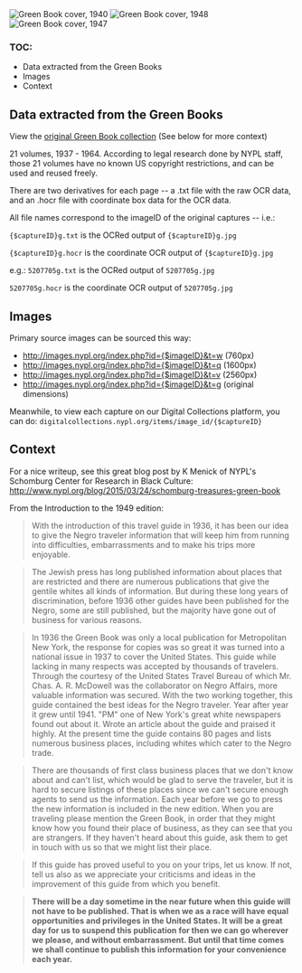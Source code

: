 <img src="http://images.nypl.org/index.php?id=5206347&t=r" alt="Green Book cover, 1940" />
<img src="http://images.nypl.org/index.php?id=5207997&t=r" alt="Green Book cover, 1948" />
<img src="http://images.nypl.org/index.php?id=5207618&t=r" alt="Green Book cover, 1947" />

### TOC:
- Data extracted from the Green Books
- Images
- Context

## Data extracted from the Green Books
View the [original Green Book collection](http://digitalcollections.nypl.org/collections/the-green-book#/?tab=about&amp;scroll=0) (See below for more context)

21 volumes, 1937 - 1964. According to legal research done by NYPL staff, those 21 volumes have no known US copyright restrictions, and can be used and reused freely.

There are two derivatives for each page -- a .txt file with the raw OCR data, and an .hocr file with coordinate box data for the OCR data. 

All file names correspond to the imageID of the original captures -- i.e.:

`{$captureID}g.txt` is the OCRed output of `{$captureID}g.jpg`

`{$captureID}g.hocr` is the coordinate OCR output of `{$captureID}g.jpg`

e.g.:
`5207705g.txt` is the OCRed output of `5207705g.jpg`

`5207705g.hocr` is the coordinate OCR output of `5207705g.jpg`

## Images
Primary source images can be sourced this way:

- http://images.nypl.org/index.php?id={$imageID}&t=w (760px)
- http://images.nypl.org/index.php?id={$imageID}&t=q (1600px)
- http://images.nypl.org/index.php?id={$imageID}&t=v (2560px)
- http://images.nypl.org/index.php?id={$imageID}&t=g (original dimensions)

Meanwhile, to view each capture on our Digital Collections platform, you can do: 
`digitalcollections.nypl.org/items/image_id/{$captureID}`

## Context

For a nice writeup, see this great blog post by K Menick of NYPL's Schomburg Center for Research in Black Culture:
http://www.nypl.org/blog/2015/03/24/schomburg-treasures-green-book

From the Introduction to the 1949 edition: 

> With the introduction of this travel guide in 1936, it has been our idea to give the Negro traveler information that will keep him from running into difficulties, embarrassments and to make his trips more enjoyable. 

> The Jewish press has long published information about places that are restricted and there are numerous publications that give the gentile whites all kinds of information. But during these long years of discrimination, before 1936 other guides have been published for the Negro, some are still published, but the majority have gone out of business for various reasons. 

> In 1936 the Green Book was only a local publication for Metropolitan New York, the response for copies was so great it was turned into a national issue in 1937 to cover the United States. This guide while lacking in many respects was accepted by thousands of travelers. Through the courtesy of the United States Travel Bureau of which Mr. Chas. A. R. McDowell was the collaborator on Negro Affairs, more valuable information was secured. With the two working together, this guide contained the best ideas for the Negro traveler. Year after year it grew until 1941. "PM" one of New York's great white newspapers found out about it. Wrote an article about the guide and praised it highly. At the present time the guide contains 80 pages and lists numerous business places, including whites which cater to the Negro trade. 

> There are thousands of first class business places that we don't know about and can't list, which would be glad to serve the traveler, but it is hard to secure listings of these places since we can't secure enough agents to send us the information. Each year before we go to press the new information is included in the new edition. When you are traveling please mention the Green Book, in order that they might know how you found their place of business, as they can see that you are strangers. If they haven't heard about this guide, ask them to get in touch with us so that we might list their place. 

> If this guide has proved useful to you on your trips, let us know. If not, tell us also as we appreciate your criticisms and ideas in the improvement of this guide from which you benefit. 

> **There will be a day sometime in the near future when this guide will not have to be published. That is when we as a race will have equal opportunities and privileges in the United States. It will be a great day for us to suspend this publication for then we can go wherever we please, and without embarrassment. But until that time comes we shall continue to publish this information for your convenience each year.**
